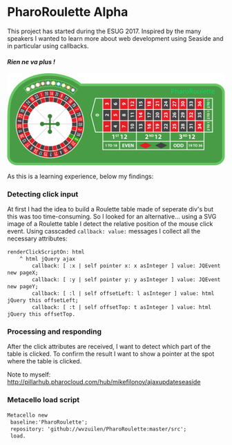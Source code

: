 # PharoRoulette Alpha

This project has started during the ESUG 2017. Inspired by the many speakers I wanted to learn more about web development using Seaside and in particular using callbacks.

#### _Rien ne va plus !_

![PharoRoulette table](./table.svg)

As this is a learning experience, below my findings:

### Detecting click input
At first I had the idea to build a Roulette table made of seperate div's but this was too time-consuming. So I looked for an alternative... using a SVG image of a Roulette table I detect the relative position of the mouse click event. Using casscaded `callback: value:` messages I collect all the necessary attributes:

```Smalltalk
renderClickScriptOn: html
	^ html jQuery ajax
		callback: [ :x | self pointer x: x asInteger ] value: JQEvent new pageX;
		callback: [ :y | self pointer y: y asInteger ] value: JQEvent new pageY;
		callback: [ :l | self offsetLeft: l asInteger ] value: html jQuery this offsetLeft;
		callback: [ :t | self offsetTop: t asInteger ] value: html jQuery this offsetTop.
```
### Processing and responding
After the click attributes are received, I want to detect which part of the table is clicked. To confirm the result I want to show a pointer at the spot where the table is clicked.

Note to myself: http://pillarhub.pharocloud.com/hub/mikefilonov/ajaxupdateseaside

### Metacello load script
```Smalltalk
Metacello new
 baseline:'PharoRoulette';
 repository: 'github://wvzuilen/PharoRoulette:master/src';
 load.
```
